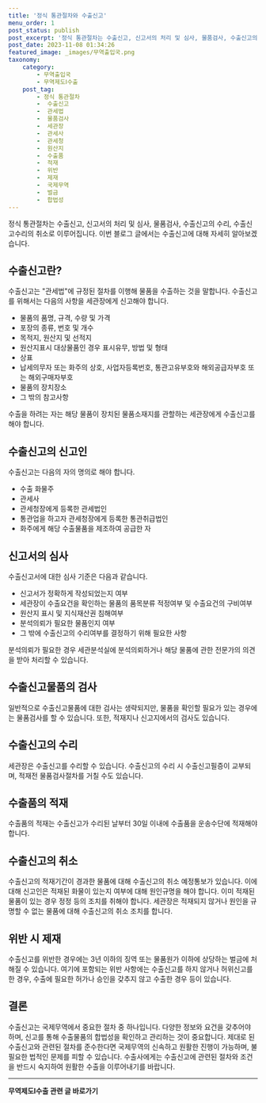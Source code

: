 ```yaml
---
title: '정식 통관절차와 수출신고'
menu_order: 1
post_status: publish
post_excerpt: '정식 통관절차는 수출신고, 신고서의 처리 및 심사, 물품검사, 수출신고의 수리, 수출신고수리의 취소로 이루어집니다. 이번 블로그 글에서는 수출신고에 대해 자세히 알아보겠습니다.'
post_date: 2023-11-08 01:34:26
featured_image: _images/무역출입국.png
taxonomy:
    category:
        - 무역출입국
        - 무역제도Ⅰ수출
    post_tag:
        - 정식 통관절차
        -  수출신고
        -  관세법
        -  물품검사
        -  세관장
        -  관세사
        -  관세청
        -  원산지
        -  수출품
        -  적재
        -  위반
        -  제재
        -  국제무역
        -  벌금
        -  합법성
---
```



정식 통관절차는 수출신고, 신고서의 처리 및 심사, 물품검사, 수출신고의 수리, 수출신고수리의 취소로 이루어집니다. 이번 블로그 글에서는 수출신고에 대해 자세히 알아보겠습니다.

## 수출신고란?
수출신고는 "관세법"에 규정된 절차를 이행해 물품을 수출하는 것을 말합니다. 수출신고를 위해서는 다음의 사항을 세관장에게 신고해야 합니다.
- 물품의 품명, 규격, 수량 및 가격
- 포장의 종류, 번호 및 개수
- 목적지, 원산지 및 선적지
- 원산지표시 대상물품인 경우 표시유무, 방법 및 형태
- 상표
- 납세의무자 또는 화주의 상호, 사업자등록번호, 통관고유부호와 해외공급자부호 또는 해외구매자부호
- 물품의 장치장소
- 그 밖의 참고사항

수출을 하려는 자는 해당 물품이 장치된 물품소재지를 관할하는 세관장에게 수출신고를 해야 합니다.

## 수출신고의 신고인
수출신고는 다음의 자의 명의로 해야 합니다.
- 수출 화물주
- 관세사
- 관세청장에게 등록한 관세법인
- 통관업을 하고자 관세청장에게 등록한 통관취급법인
- 화주에게 해당 수출물품을 제조하여 공급한 자

## 신고서의 심사
수출신고서에 대한 심사 기준은 다음과 같습니다.
- 신고서가 정확하게 작성되었는지 여부
- 세관장이 수출요건을 확인하는 물품의 품목분류 적정여부 및 수출요건의 구비여부
- 원산지 표시 및 지식재산권 침해여부
- 분석의뢰가 필요한 물품인지 여부
- 그 밖에 수출신고의 수리여부를 결정하기 위해 필요한 사항

분석의뢰가 필요한 경우 세관분석실에 분석의뢰하거나 해당 물품에 관한 전문가의 의견을 받아 처리할 수 있습니다.

## 수출신고물품의 검사
일반적으로 수출신고물품에 대한 검사는 생략되지만, 물품을 확인할 필요가 있는 경우에는 물품검사를 할 수 있습니다. 또한, 적재지나 신고지에서의 검사도 있습니다.

## 수출신고의 수리
세관장은 수출신고를 수리할 수 있습니다. 수출신고의 수리 시 수출신고필증이 교부되며, 적재전 물품검사절차를 거칠 수도 있습니다.

## 수출품의 적재
수출품의 적재는 수출신고가 수리된 날부터 30일 이내에 수출품을 운송수단에 적재해야 합니다.

## 수출신고의 취소
수출신고의 적재기간이 경과한 물품에 대해 수출신고의 취소 예정통보가 있습니다. 이에 대해 신고인은 적재된 화물이 있는지 여부에 대해 원인규명을 해야 합니다. 이미 적재된 물품이 있는 경우 정정 등의 조치를 취해야 합니다. 세관장은 적재되지 않거나 원인을 규명할 수 없는 물품에 대해 수출신고의 취소 조치를 합니다.

## 위반 시 제재
수출신고를 위반한 경우에는 3년 이하의 징역 또는 물품원가 이하에 상당하는 벌금에 처해질 수 있습니다. 여기에 포함되는 위반 사항에는 수출신고를 하지 않거나 허위신고를 한 경우, 수출에 필요한 허가나 승인을 갖추지 않고 수출한 경우 등이 있습니다.

## 결론

수출신고는 국제무역에서 중요한 절차 중 하나입니다. 다양한 정보와 요건을 갖추어야 하며, 신고를 통해 수출물품의 합법성을 확인하고 관리하는 것이 중요합니다. 제대로 된 수출신고와 관련된 절차를 준수한다면 국제무역의 신속하고 원활한 진행이 가능하며, 불필요한 법적인 문제를 피할 수 있습니다. 수출사에게는 수출신고에 관련된 절차와 조건을 반드시 숙지하여 원활한 수출을 이루어내기를 바랍니다.
<!-- wp:separator -->
<hr class="wp-block-separator has-alpha-channel-opacity"/>
<!-- /wp:separator -->

<!-- wp:group {"backgroundColor":"base","layout":{"type":"constrained"}} -->
<div class="wp-block-group has-base-background-color has-background"><!-- wp:paragraph {"align":"center","fontSize":"medium"} -->
<p class="has-text-align-center has-large-font-size"><strong>무역제도Ⅰ수출 관련 글 바로가기</strong></p>
<!-- /wp:paragraph -->


<!-- wp:latest-posts
{"categories":[{"id":14332,"count":19,"description":"","link":"https://uknowlaw.com/category/%eb%ac%b4%ec%97%ad%ec%a0%9c%eb%8f%84%e2%85%b0%ec%88%98%ec%b6%9c/","name":"무역제도Ⅰ수출","slug":"무역제도Ⅰ수출","taxonomy":"category","parent":0,"meta":[],"_links":{"self":[{"href":"https://uknowlaw.com/wp-json/wp/v2/categories/14332"}],"collection":[{"href":"https://uknowlaw.com/wp-json/wp/v2/categories"}],"about":[{"href":"https://uknowlaw.com/wp-json/wp/v2/taxonomies/category"}],"wp:post_type":[{"href":"https://uknowlaw.com/wp-json/wp/v2/posts?categories=14332"}],"curies":[{"name":"wp","href":"https://api.w.org/{rel}","templated":true}]}}],"postsToShow":100,"excerptLength":28,"postLayout":"grid","columns":2,"featuredImageAlign":"left","featuredImageSizeSlug":"large","fontSize":"small"} /--></div>
<!-- /wp:group -->